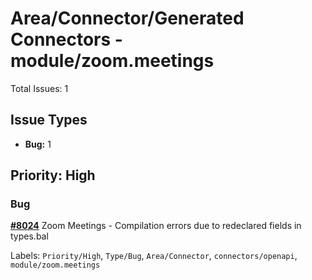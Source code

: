 # Area/Connector/Generated Connectors - module/zoom.meetings

Total Issues: 1

## Issue Types

- **Bug:** 1

## Priority: High

### Bug

**[#8024](https://github.com/ballerina-platform/ballerina-library/issues/8024)** Zoom Meetings - Compilation errors due to redeclared fields  in types.bal

Labels: `Priority/High`, `Type/Bug`, `Area/Connector`, `connectors/openapi`, `module/zoom.meetings`

